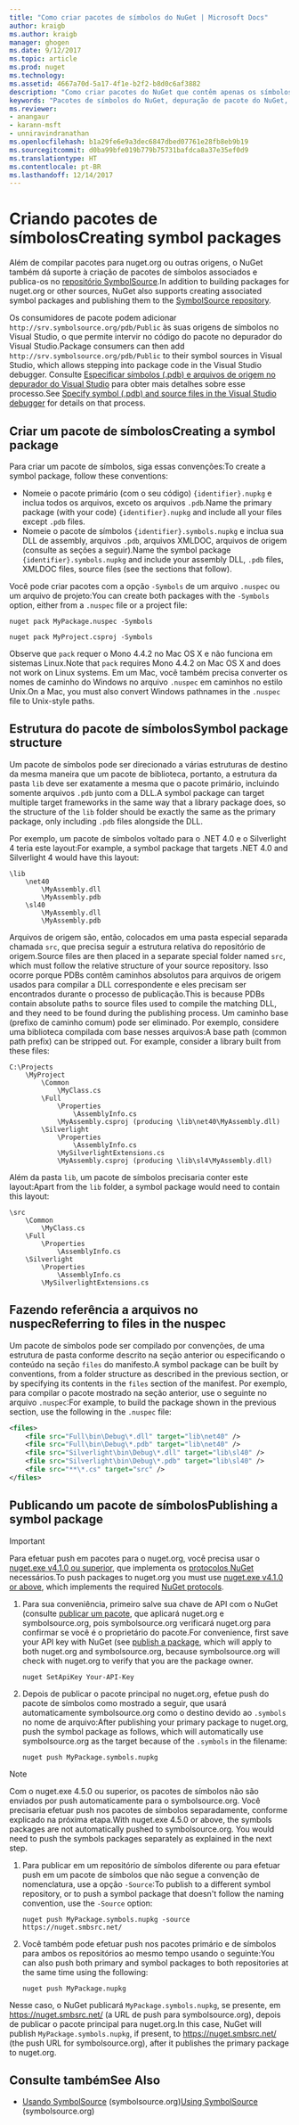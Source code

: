 ```yaml
---
title: "Como criar pacotes de símbolos do NuGet | Microsoft Docs"
author: kraigb
ms.author: kraigb
manager: ghogen
ms.date: 9/12/2017
ms.topic: article
ms.prod: nuget
ms.technology: 
ms.assetid: 4667a70d-5a17-4f1e-b2f2-b8d0c6af3882
description: "Como criar pacotes do NuGet que contêm apenas os símbolos compatíveis com a depuração de outros pacotes do NuGet no Visual Studio."
keywords: "Pacotes de símbolos do NuGet, depuração de pacote do NuGet, suporte à depuração de NuGet, símbolos de pacotes, convenções de símbolo de pacote do NuGet"
ms.reviewer:
- anangaur
- karann-msft
- unniravindranathan
ms.openlocfilehash: b1a29fe6e9a3dec6847dbed07761e28fb8eb9b19
ms.sourcegitcommit: d0ba99bfe019b779b75731bafdca8a37e35ef0d9
ms.translationtype: HT
ms.contentlocale: pt-BR
ms.lasthandoff: 12/14/2017
---
```

# <a name="creating-symbol-packages"></a><span data-ttu-id="b4730-104">Criando pacotes de símbolos</span><span class="sxs-lookup"><span data-stu-id="b4730-104">Creating symbol packages</span></span>

<span data-ttu-id="b4730-105">Além de compilar pacotes para nuget.org ou outras origens, o NuGet também dá suporte à criação de pacotes de símbolos associados e publica-os no [repositório SymbolSource](http://www.symbolsource.org/Public).</span><span class="sxs-lookup"><span data-stu-id="b4730-105">In addition to building packages for nuget.org or other sources, NuGet also supports creating associated symbol packages and publishing them to the [SymbolSource repository](http://www.symbolsource.org/Public).</span></span>

<span data-ttu-id="b4730-106">Os consumidores de pacote podem adicionar `http://srv.symbolsource.org/pdb/Public` às suas origens de símbolos no Visual Studio, o que permite intervir no código do pacote no depurador do Visual Studio.</span><span class="sxs-lookup"><span data-stu-id="b4730-106">Package consumers can then add `http://srv.symbolsource.org/pdb/Public` to their symbol sources in Visual Studio, which allows stepping into package code in the Visual Studio debugger.</span></span> <span data-ttu-id="b4730-107">Consulte [Especificar símbolos (.pdb) e arquivos de origem no depurador do Visual Studio](https://docs.microsoft.com/visualstudio/debugger/specify-symbol-dot-pdb-and-source-files-in-the-visual-studio-debugger) para obter mais detalhes sobre esse processo.</span><span class="sxs-lookup"><span data-stu-id="b4730-107">See [Specify symbol (.pdb) and source files in the Visual Studio debugger](https://docs.microsoft.com/visualstudio/debugger/specify-symbol-dot-pdb-and-source-files-in-the-visual-studio-debugger) for details on that process.</span></span>


## <a name="creating-a-symbol-package"></a><span data-ttu-id="b4730-108">Criar um pacote de símbolos</span><span class="sxs-lookup"><span data-stu-id="b4730-108">Creating a symbol package</span></span>

<span data-ttu-id="b4730-109">Para criar um pacote de símbolos, siga essas convenções:</span><span class="sxs-lookup"><span data-stu-id="b4730-109">To create a symbol package, follow these conventions:</span></span>

- <span data-ttu-id="b4730-110">Nomeie o pacote primário (com o seu código) `{identifier}.nupkg` e inclua todos os arquivos, exceto os arquivos `.pdb`.</span><span class="sxs-lookup"><span data-stu-id="b4730-110">Name the primary package (with your code) `{identifier}.nupkg` and include all your files except `.pdb` files.</span></span>
- <span data-ttu-id="b4730-111">Nomeie o pacote de símbolos `{identifier}.symbols.nupkg` e inclua sua DLL de assembly, arquivos `.pdb`, arquivos XMLDOC, arquivos de origem (consulte as seções a seguir).</span><span class="sxs-lookup"><span data-stu-id="b4730-111">Name the symbol package `{identifier}.symbols.nupkg` and include your assembly DLL, `.pdb` files, XMLDOC files, source files (see the sections that follow).</span></span>

<span data-ttu-id="b4730-112">Você pode criar pacotes com a opção `-Symbols` de um arquivo `.nuspec` ou um arquivo de projeto:</span><span class="sxs-lookup"><span data-stu-id="b4730-112">You can create both packages with the `-Symbols` option, either from a `.nuspec` file or a project file:</span></span>

```
nuget pack MyPackage.nuspec -Symbols

nuget pack MyProject.csproj -Symbols
```

<span data-ttu-id="b4730-113">Observe que `pack` requer o Mono 4.4.2 no Mac OS X e não funciona em sistemas Linux.</span><span class="sxs-lookup"><span data-stu-id="b4730-113">Note that `pack` requires Mono 4.4.2 on Mac OS X and does not work on Linux systems.</span></span> <span data-ttu-id="b4730-114">Em um Mac, você também precisa converter os nomes de caminho do Windows no arquivo `.nuspec` em caminhos no estilo Unix.</span><span class="sxs-lookup"><span data-stu-id="b4730-114">On a Mac, you must also convert Windows pathnames in the `.nuspec` file to Unix-style paths.</span></span>

## <a name="symbol-package-structure"></a><span data-ttu-id="b4730-115">Estrutura do pacote de símbolos</span><span class="sxs-lookup"><span data-stu-id="b4730-115">Symbol package structure</span></span>

<span data-ttu-id="b4730-116">Um pacote de símbolos pode ser direcionado a várias estruturas de destino da mesma maneira que um pacote de biblioteca, portanto, a estrutura da pasta `lib` deve ser exatamente a mesma que o pacote primário, incluindo somente arquivos `.pdb` junto com a DLL.</span><span class="sxs-lookup"><span data-stu-id="b4730-116">A symbol package can target multiple target frameworks in the same way that a library package does, so the structure of the `lib` folder should be exactly the same as the primary package, only including `.pdb` files alongside the DLL.</span></span>

<span data-ttu-id="b4730-117">Por exemplo, um pacote de símbolos voltado para o .NET 4.0 e o Silverlight 4 teria este layout:</span><span class="sxs-lookup"><span data-stu-id="b4730-117">For example, a symbol package that targets .NET 4.0 and Silverlight 4 would have this layout:</span></span>

    \lib
        \net40
            \MyAssembly.dll
            \MyAssembly.pdb
        \sl40
            \MyAssembly.dll
            \MyAssembly.pdb

<span data-ttu-id="b4730-118">Arquivos de origem são, então, colocados em uma pasta especial separada chamada `src`, que precisa seguir a estrutura relativa do repositório de origem.</span><span class="sxs-lookup"><span data-stu-id="b4730-118">Source files are then placed in a separate special folder named `src`, which must follow the relative structure of your source repository.</span></span> <span data-ttu-id="b4730-119">Isso ocorre porque PDBs contêm caminhos absolutos para arquivos de origem usados para compilar a DLL correspondente e eles precisam ser encontrados durante o processo de publicação.</span><span class="sxs-lookup"><span data-stu-id="b4730-119">This is because PDBs contain absolute paths to source files used to compile the matching DLL, and they need to be found during the publishing process.</span></span> <span data-ttu-id="b4730-120">Um caminho base (prefixo de caminho comum) pode ser eliminado. Por exemplo, considere uma biblioteca compilada com base nesses arquivos:</span><span class="sxs-lookup"><span data-stu-id="b4730-120">A base path (common path prefix) can be stripped out. For example, consider a library built from these files:</span></span>

    C:\Projects
        \MyProject
            \Common
                \MyClass.cs
            \Full
                \Properties
                    \AssemblyInfo.cs
                \MyAssembly.csproj (producing \lib\net40\MyAssembly.dll)
            \Silverlight
                \Properties
                    \AssemblyInfo.cs
                \MySilverlightExtensions.cs
                \MyAssembly.csproj (producing \lib\sl4\MyAssembly.dll)

<span data-ttu-id="b4730-121">Além da pasta `lib`, um pacote de símbolos precisaria conter este layout:</span><span class="sxs-lookup"><span data-stu-id="b4730-121">Apart from the `lib` folder, a symbol package would need to contain this layout:</span></span>

    \src
        \Common
            \MyClass.cs
        \Full
            \Properties
                \AssemblyInfo.cs
        \Silverlight
            \Properties
                \AssemblyInfo.cs
            \MySilverlightExtensions.cs

## <a name="referring-to-files-in-the-nuspec"></a><span data-ttu-id="b4730-122">Fazendo referência a arquivos no nuspec</span><span class="sxs-lookup"><span data-stu-id="b4730-122">Referring to files in the nuspec</span></span>

<span data-ttu-id="b4730-123">Um pacote de símbolos pode ser compilado por convenções, de uma estrutura de pasta conforme descrito na seção anterior ou especificando o conteúdo na seção `files` do manifesto.</span><span class="sxs-lookup"><span data-stu-id="b4730-123">A symbol package can be built by conventions, from a folder structure as described in the previous section, or by specifying its contents in the `files` section of the manifest.</span></span> <span data-ttu-id="b4730-124">Por exemplo, para compilar o pacote mostrado na seção anterior, use o seguinte no arquivo `.nuspec`:</span><span class="sxs-lookup"><span data-stu-id="b4730-124">For example, to build the package shown in the previous section, use the following in the `.nuspec` file:</span></span>

```xml
<files>
    <file src="Full\bin\Debug\*.dll" target="lib\net40" />
    <file src="Full\bin\Debug\*.pdb" target="lib\net40" />
    <file src="Silverlight\bin\Debug\*.dll" target="lib\sl40" />
    <file src="Silverlight\bin\Debug\*.pdb" target="lib\sl40" />
    <file src="**\*.cs" target="src" />
</files>
```

## <a name="publishing-a-symbol-package"></a><span data-ttu-id="b4730-125">Publicando um pacote de símbolos</span><span class="sxs-lookup"><span data-stu-id="b4730-125">Publishing a symbol package</span></span>

> [!Important]
> <span data-ttu-id="b4730-126">Para efetuar push em pacotes para o nuget.org, você precisa usar o [nuget.exe v4.1.0 ou superior](https://www.nuget.org/downloads), que implementa os [protocolos NuGet](../api/nuget-protocols.md) necessários.</span><span class="sxs-lookup"><span data-stu-id="b4730-126">To push packages to nuget.org you must use [nuget.exe v4.1.0 or above](https://www.nuget.org/downloads), which implements the required [NuGet protocols](../api/nuget-protocols.md).</span></span>

1. <span data-ttu-id="b4730-127">Para sua conveniência, primeiro salve sua chave de API com o NuGet (consulte [publicar um pacote](../create-packages/publish-a-package.md), que aplicará nuget.org e symbolsource.org, pois symbolsource.org verificará nuget.org para confirmar se você é o proprietário do pacote.</span><span class="sxs-lookup"><span data-stu-id="b4730-127">For convenience, first save your API key with NuGet (see [publish a package](../create-packages/publish-a-package.md), which will apply to both nuget.org and symbolsource.org, because symbolsource.org will check with nuget.org to verify that you are the package owner.</span></span>

    ```
    nuget SetApiKey Your-API-Key
    ```

1. <span data-ttu-id="b4730-128">Depois de publicar o pacote principal no nuget.org, efetue push do pacote de símbolos como mostrado a seguir, que usará automaticamente symbolsource.org como o destino devido ao `.symbols` no nome de arquivo:</span><span class="sxs-lookup"><span data-stu-id="b4730-128">After publishing your primary package to nuget.org, push the symbol package as follows, which will automatically use symbolsource.org as the target because of the `.symbols` in the filename:</span></span>

    ```
    nuget push MyPackage.symbols.nupkg
    ```
> [!Note]
> <span data-ttu-id="b4730-129">Com o nuget.exe 4.5.0 ou superior, os pacotes de símbolos não são enviados por push automaticamente para o symbolsource.org. Você precisaria efetuar push nos pacotes de símbolos separadamente, conforme explicado na próxima etapa.</span><span class="sxs-lookup"><span data-stu-id="b4730-129">With nuget.exe 4.5.0 or above, the symbols packages are not automatically pushed to symbolsource.org. You would need to push the symbols packages separately as explained in the next step.</span></span>

1. <span data-ttu-id="b4730-130">Para publicar em um repositório de símbolos diferente ou para efetuar push em um pacote de símbolos que não segue a convenção de nomenclatura, use a opção `-Source`:</span><span class="sxs-lookup"><span data-stu-id="b4730-130">To publish to a different symbol repository, or to push a symbol package that doesn't follow the naming convention, use the `-Source` option:</span></span>

    ```
    nuget push MyPackage.symbols.nupkg -source https://nuget.smbsrc.net/
    ```

1. <span data-ttu-id="b4730-131">Você também pode efetuar push nos pacotes primário e de símbolos para ambos os repositórios ao mesmo tempo usando o seguinte:</span><span class="sxs-lookup"><span data-stu-id="b4730-131">You can also push both primary and symbol packages to both repositories at the same time using the following:</span></span>

    ```
    nuget push MyPackage.nupkg
    ```

<span data-ttu-id="b4730-132">Nesse caso, o NuGet publicará `MyPackage.symbols.nupkg`, se presente, em https://nuget.smbsrc.net/ (a URL de push para symbolsource.org), depois de publicar o pacote principal para nuget.org.</span><span class="sxs-lookup"><span data-stu-id="b4730-132">In this case, NuGet will publish `MyPackage.symbols.nupkg`, if present, to https://nuget.smbsrc.net/ (the push URL for symbolsource.org), after it publishes the primary package to nuget.org.</span></span>

## <a name="see-also"></a><span data-ttu-id="b4730-133">Consulte também</span><span class="sxs-lookup"><span data-stu-id="b4730-133">See Also</span></span>

 - <span data-ttu-id="b4730-134"><a href="https://www.symbolsource.org/Public/Wiki/Using" target="_blank">Usando SymbolSource</a> (symbolsource.org)</span><span class="sxs-lookup"><span data-stu-id="b4730-134"><a href="https://www.symbolsource.org/Public/Wiki/Using" target="_blank">Using SymbolSource</a> (symbolsource.org)</span></span>
